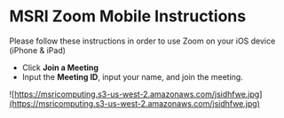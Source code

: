 
# MSRI Zoom Mobile Instructions

Please follow these instructions in order to use Zoom on your iOS device (iPhone & iPad)

* Click **Join a Meeting**
* Input the **Meeting ID**, input your name, and join the meeting.

![https://msricomputing.s3-us-west-2.amazonaws.com/jsidhfwe.jpg](https://msricomputing.s3-us-west-2.amazonaws.com/jsidhfwe.jpg)